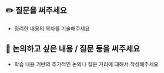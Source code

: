 ## ✏️ 질문을 써주세요
- 정리한 내용의 목차를 기술해주세요

## 🤔 논의하고 싶은 내용 / 질문 등을 써주세요
- 학습 내용 기반의 추가적인 논의나 질문 거리에 대해서 작성해주세요
